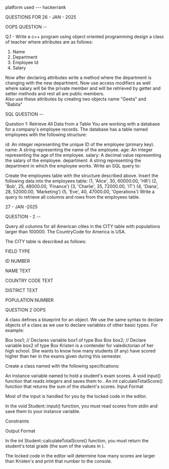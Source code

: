 platform used --- hackerrank 

QUESTIONS FOR 26 - JAN - 2025 

OOPS QUESTION -- 

Q.1 - Write a c++ program using object oriented programming design a class of teacher where attributes are as follows:
1. Name
2. Department
3. Employee Id 
4. Salary 

Now after declaring attributes write a method where the department is changing with the new department.
Now use access modifiers as well where salary will be the private member and will be retrieved by getter and setter methods and rest all are public members.  
Also use these attributes by creating two objects name "Geeta" and "Babita" 



SQL QUESTION -- 

Question 1: Retrieve All Data from a Table
You are working with a database for a company's employee records. The database has a table named employees with the following structure:

id: An integer representing the unique ID of the employee (primary key).
name: A string representing the name of the employee.
age: An integer representing the age of the employee.
salary: A decimal value representing the salary of the employee.
department: A string representing the department in which the employee works.
Write an SQL query to:

Create the employees table with the structure described above.
Insert the following data into the employees table:
(1, 'Alice', 30, 60000.00, 'HR')
(2, 'Bob', 25, 48000.00, 'Finance')
(3, 'Charlie', 35, 72000.00, 'IT')
(4, 'Diana', 28, 52000.00, 'Marketing')
(5, 'Eve', 40, 47000.00, 'Operations')
Write a query to retrieve all columns and rows from the employees table.



27 - JAN -2025 


QUESTION - 2 -- 

Query all columns for all American cities in the CITY table with populations larger than 100000. The CountryCode for America is USA.

The CITY table is described as follows:

FIELD           TYPE

ID              NUMBER

NAME            TEXT

COUNTRY CODE    TEXT

DISTRICT        TEXT

POPULATION      NUMBER







QUESTION  2 OOPS 


A class defines a blueprint for an object. We use the same syntax to declare objects of a class as we use to declare variables of other basic types. For example:

Box box1;          // Declares variable box1 of type Box
Box box2;          // Declare variable box2 of type Box
Kristen is a contender for valedictorian of her high school. She wants to know how many students (if any) have scored higher than her in the  exams given during this semester.

Create a class named  with the following specifications:

An instance variable named  to hold a student's  exam scores.
A void input() function that reads  integers and saves them to .
An int calculateTotalScore() function that returns the sum of the student's scores.
Input Format

Most of the input is handled for you by the locked code in the editor.

In the void Student::input() function, you must read  scores from stdin and save them to your  instance variable.

Constraints


Output Format

In the int Student::calculateTotalScore() function, you must return the student's total grade (the sum of the values in ).

The locked code in the editor will determine how many scores are larger than Kristen's and print that number to the console.